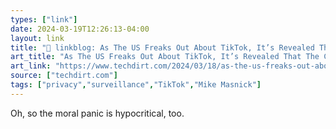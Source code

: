 ```yaml
---
types: ["link"]
date: 2024-03-19T12:26:13-04:00
layout: link
title: "🔗 linkblog: As The US Freaks Out About TikTok, It’s Revealed That The CIA Was Using Chinese Social Media To Try To Undermine The Gov’t There'"
art_title: "As The US Freaks Out About TikTok, It’s Revealed That The CIA Was Using Chinese Social Media To Try To Undermine The Gov’t There"
art_link: "https://www.techdirt.com/2024/03/18/as-the-us-freaks-out-about-tiktok-its-revealed-that-the-cia-was-using-chinese-social-media-to-try-to-undermine-the-govt-there/"
source: ["techdirt.com"]
tags: ["privacy","surveillance","TikTok","Mike Masnick"]
---
```

Oh, so the moral panic is hypocritical, too.
